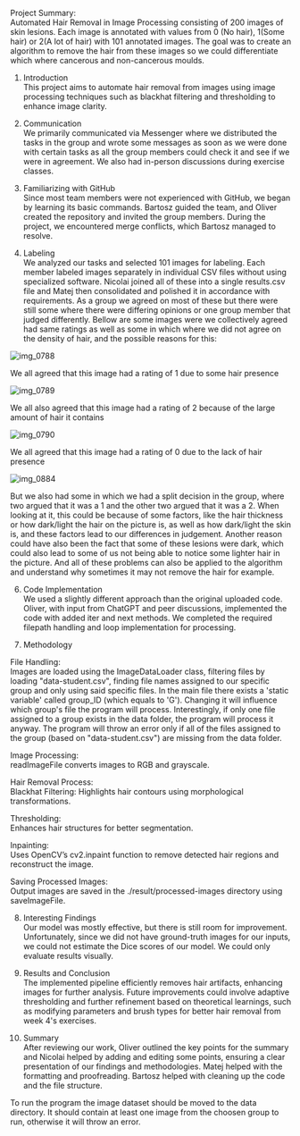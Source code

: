 Project Summary: <br />
Automated Hair Removal in Image Processing consisting of 200 images of skin lesions. Each image is annotated with values from 0 (No hair), 1(Some hair) or 2(A lot of hair) with 101 annotated images. The goal was to create an algorithm to remove the hair from these images so we could differentiate which where cancerous and non-cancerous moulds.

1. Introduction <br />
This project aims to automate hair removal from images using image processing techniques such as blackhat filtering and thresholding to enhance image clarity.

2. Communication <br />
We primarily communicated via Messenger where we distributed the tasks in the group and wrote some messages as soon as we were done with certain tasks as all the group members could check it and see if we were in agreement. We also had in-person discussions during exercise classes.

3. Familiarizing with GitHub <br />
Since most team members were not experienced with GitHub, we began by learning its basic commands. Bartosz guided the team, and Oliver created the repository and invited the group members. During the project, we encountered merge conflicts, which Bartosz managed to resolve.

4. Labeling <br />
We analyzed our tasks and selected 101 images for labeling. Each member labeled images separately in individual CSV files without using specialized software. Nicolai joined all of these into a single results.csv file and Matej then consolidated and polished it in accordance with requirements. As a group we agreed on most of these but there were still some where there were differing opinions or one group member that judged differently.
Bellow are some images were we collectively agreed had same ratings as well as some in which where we did not agree on the density of hair, and the possible reasons for this:

![img_0788](https://github.com/user-attachments/assets/67094825-dfbf-495c-92c8-2a08909d75bf)

We all agreed that this image had a rating of 1 due to some hair presence

![img_0789](https://github.com/user-attachments/assets/3ab2f2e9-956d-441a-bbe5-27ffdd5ecc4d)

We all also agreed that this image had a rating of 2 because of the large amount of hair it contains

![img_0790](https://github.com/user-attachments/assets/12c21fd0-844b-4645-bd6a-c9af1077f508)

We all agreed that this image had a rating of 0 due to the lack of hair presence


![img_0884](https://github.com/user-attachments/assets/5db9b724-b38e-4921-b9d5-bbecd28c023b)

But we also had some in which we had a split decision in the group, where two argued that it was a 1 and the other two argued that it was a 2. When looking at it, this could be because of some factors, like the hair thickness or how dark/light the hair on the picture is, as well as how dark/light the skin is, and these factors lead to our differences in judgement. Another reason could have also been the fact that some of these lesions were dark, which could also lead to some of us not being able to notice some lighter hair in the picture. And all of these problems can also be applied to the algorithm and understand why sometimes it may not remove the hair for example.

6. Code Implementation <br />
We used a slightly different approach than the original uploaded code. Oliver, with input from ChatGPT and peer discussions, implemented the code with added iter and next methods. We completed the required filepath handling and loop implementation for processing.

7. Methodology

File Handling: <br /> Images are loaded using the ImageDataLoader class, filtering files by loading "data-student.csv", finding file names assigned to our specific group and only using said specific files. In the main file there exists a 'static variable' called group_ID (which equals to 'G'). Changing it will influence which group's file the program will process. Interestingly, if only one file assigned to a group exists in the data folder, the program will process it anyway. The program will throw an error only if all of the files assigned to the group (based on "data-student.csv") are missing from the data folder.

Image Processing: <br />
readImageFile converts images to RGB and grayscale.

Hair Removal Process: <br />
Blackhat Filtering: Highlights hair contours using morphological transformations.

Thresholding: <br />
Enhances hair structures for better segmentation.

Inpainting: <br />
Uses OpenCV’s cv2.inpaint function to remove detected hair regions and reconstruct the image.

Saving Processed Images: <br />
Output images are saved in the ./result/processed-images directory using saveImageFile.


8. Interesting Findings <br />
Our model was mostly effective, but there is still room for improvement. Unfortunately, since we did not have ground-truth images for our inputs, we could not estimate the Dice scores of our model. We could only evaluate results visually.

9. Results and Conclusion <br />
The implemented pipeline efficiently removes hair artifacts, enhancing images for further analysis. Future improvements could involve adaptive thresholding and further refinement based on theoretical learnings, such as modifying parameters and brush types for better hair removal from week 4's exercises.

10. Summary <br />
After reviewing our work, Oliver outlined the key points for the summary and Nicolai helped by adding and editing some points, ensuring a clear presentation of our findings and methodologies. Matej helped with the formatting and proofreading. Bartosz helped with cleaning up the code and the file structure.

To run the program the image dataset should be moved to the data directory. It should contain at least one image from the choosen group to run, otherwise it will throw an error.
